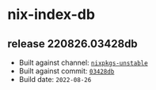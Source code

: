 # nix-index-db
## release 220826.03428db
- Built against channel: [`nixpkgs-unstable`](https://github.com/nixos/nixpkgs/tree/nixpkgs-unstable)
- Built against commit: [`03428db`](https://github.com/NixOS/nixpkgs/commit/03428dbaaa23d6bf458770907b0927b377c873a8)
- Build date: `2022-08-26`
